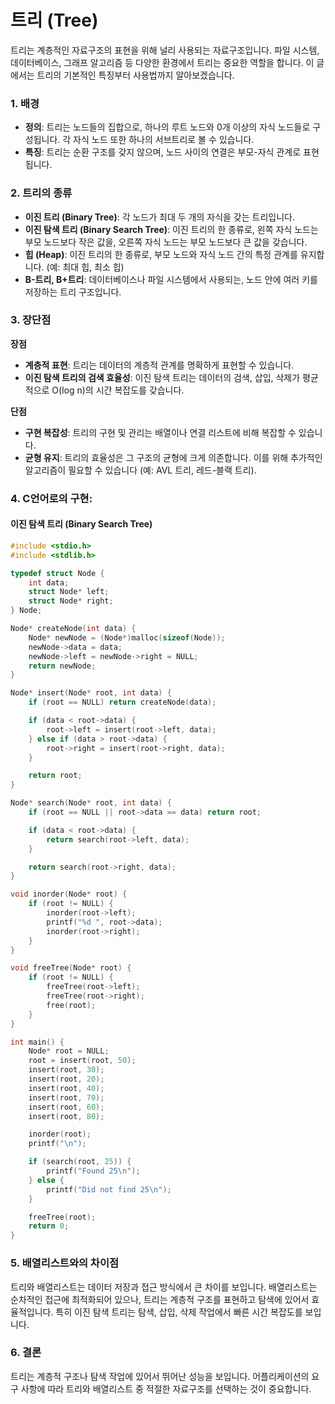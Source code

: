 # 트리 (Tree)

트리는 계층적인 자료구조의 표현을 위해 널리 사용되는 자료구조입니다. 파일 시스템, 데이터베이스, 그래프 알고리즘 등 다양한 환경에서 트리는 중요한 역할을 합니다. 이 글에서는 트리의 기본적인 특징부터 사용법까지 알아보겠습니다.

### 1. 배경

- **정의**: 트리는 노드들의 집합으로, 하나의 루트 노드와 0개 이상의 자식 노드들로 구성됩니다. 각 자식 노드 또한 하나의 서브트리로 볼 수 있습니다.
- **특징**: 트리는 순환 구조를 갖지 않으며, 노드 사이의 연결은 부모-자식 관계로 표현됩니다.

### 2. 트리의 종류

- **이진 트리 (Binary Tree)**: 각 노드가 최대 두 개의 자식을 갖는 트리입니다.
- **이진 탐색 트리 (Binary Search Tree)**: 이진 트리의 한 종류로, 왼쪽 자식 노드는 부모 노드보다 작은 값을, 오른쪽 자식 노드는 부모 노드보다 큰 값을 갖습니다.
- **힙 (Heap)**: 이진 트리의 한 종류로, 부모 노드와 자식 노드 간의 특정 관계를 유지합니다. (예: 최대 힙, 최소 힙)
- **B-트리, B+트리**: 데이터베이스나 파일 시스템에서 사용되는, 노드 안에 여러 키를 저장하는 트리 구조입니다.

### 3. 장단점

**장점**
- **계층적 표현**: 트리는 데이터의 계층적 관계를 명확하게 표현할 수 있습니다.
- **이진 탐색 트리의 검색 효율성**: 이진 탐색 트리는 데이터의 검색, 삽입, 삭제가 평균적으로 O(log n)의 시간 복잡도를 갖습니다.

**단점**
- **구현 복잡성**: 트리의 구현 및 관리는 배열이나 연결 리스트에 비해 복잡할 수 있습니다.
- **균형 유지**: 트리의 효율성은 그 구조의 균형에 크게 의존합니다. 이를 위해 추가적인 알고리즘이 필요할 수 있습니다 (예: AVL 트리, 레드-블랙 트리).

### 4. C언어로의 구현:

#### 이진 탐색 트리 (Binary Search Tree)

```c
#include <stdio.h>
#include <stdlib.h>

typedef struct Node {
    int data;
    struct Node* left;
    struct Node* right;
} Node;

Node* createNode(int data) {
    Node* newNode = (Node*)malloc(sizeof(Node));
    newNode->data = data;
    newNode->left = newNode->right = NULL;
    return newNode;
}

Node* insert(Node* root, int data) {
    if (root == NULL) return createNode(data);

    if (data < root->data) {
        root->left = insert(root->left, data);
    } else if (data > root->data) {
        root->right = insert(root->right, data);
    }

    return root;
}

Node* search(Node* root, int data) {
    if (root == NULL || root->data == data) return root;

    if (data < root->data) {
        return search(root->left, data);
    }

    return search(root->right, data);
}

void inorder(Node* root) {
    if (root != NULL) {
        inorder(root->left);
        printf("%d ", root->data);
        inorder(root->right);
    }
}

void freeTree(Node* root) {
    if (root != NULL) {
        freeTree(root->left);
        freeTree(root->right);
        free(root);
    }
}

int main() {
    Node* root = NULL;
    root = insert(root, 50);
    insert(root, 30);
    insert(root, 20);
    insert(root, 40);
    insert(root, 70);
    insert(root, 60);
    insert(root, 80);

    inorder(root);
    printf("\n");

    if (search(root, 25)) {
        printf("Found 25\n");
    } else {
        printf("Did not find 25\n");
    }

    freeTree(root);
    return 0;
}
```

### 5. 배열리스트와의 차이점

트리와 배열리스트는 데이터 저장과 접근 방식에서 큰 차이를 보입니다. 배열리스트는 순차적인 접근에 최적화되어 있으나, 트리는 계층적 구조를 표현하고 탐색에 있어서 효율적입니다. 특히 이진 탐색 트리는 탐색, 삽입, 삭제 작업에서 빠른 시간 복잡도를 보입니다.

### 6. 결론

트리는 계층적 구조나 탐색 작업에 있어서 뛰어난 성능을 보입니다. 어플리케이션의 요구 사항에 따라 트리와 배열리스트 중 적절한 자료구조를 선택하는 것이 중요합니다.